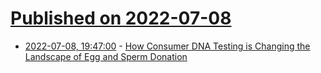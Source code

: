 # [Published on 2022-07-08](index.md)

* [2022-07-08, 19:47:00](https://soylentnews.org/article.pl?sid=22/07/07/1738236&from=rss) - [How Consumer DNA Testing is Changing the Landscape of Egg and Sperm Donation](https://soylentnews.org/article.pl?sid=22/07/07/1738236&from=rss)
